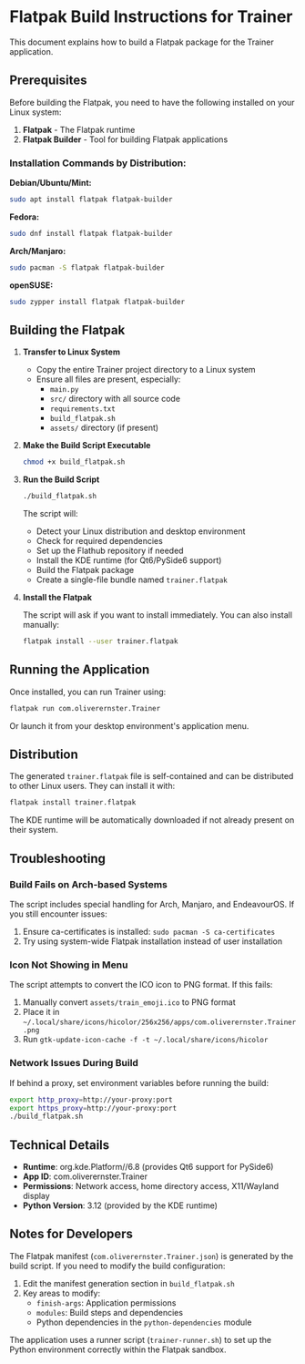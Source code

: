 # Flatpak Build Instructions for Trainer

This document explains how to build a Flatpak package for the Trainer application.

## Prerequisites

Before building the Flatpak, you need to have the following installed on your Linux system:

1. **Flatpak** - The Flatpak runtime
2. **Flatpak Builder** - Tool for building Flatpak applications

### Installation Commands by Distribution:

**Debian/Ubuntu/Mint:**
```bash
sudo apt install flatpak flatpak-builder
```

**Fedora:**
```bash
sudo dnf install flatpak flatpak-builder
```

**Arch/Manjaro:**
```bash
sudo pacman -S flatpak flatpak-builder
```

**openSUSE:**
```bash
sudo zypper install flatpak flatpak-builder
```

## Building the Flatpak

1. **Transfer to Linux System**
   - Copy the entire Trainer project directory to a Linux system
   - Ensure all files are present, especially:
     - `main.py`
     - `src/` directory with all source code
     - `requirements.txt`
     - `build_flatpak.sh`
     - `assets/` directory (if present)

2. **Make the Build Script Executable**
   ```bash
   chmod +x build_flatpak.sh
   ```

3. **Run the Build Script**
   ```bash
   ./build_flatpak.sh
   ```

   The script will:
   - Detect your Linux distribution and desktop environment
   - Check for required dependencies
   - Set up the Flathub repository if needed
   - Install the KDE runtime (for Qt6/PySide6 support)
   - Build the Flatpak package
   - Create a single-file bundle named `trainer.flatpak`

4. **Install the Flatpak**
   
   The script will ask if you want to install immediately. You can also install manually:
   ```bash
   flatpak install --user trainer.flatpak
   ```

## Running the Application

Once installed, you can run Trainer using:
```bash
flatpak run com.oliverernster.Trainer
```

Or launch it from your desktop environment's application menu.

## Distribution

The generated `trainer.flatpak` file is self-contained and can be distributed to other Linux users. They can install it with:
```bash
flatpak install trainer.flatpak
```

The KDE runtime will be automatically downloaded if not already present on their system.

## Troubleshooting

### Build Fails on Arch-based Systems
The script includes special handling for Arch, Manjaro, and EndeavourOS. If you still encounter issues:
1. Ensure ca-certificates is installed: `sudo pacman -S ca-certificates`
2. Try using system-wide Flatpak installation instead of user installation

### Icon Not Showing in Menu
The script attempts to convert the ICO icon to PNG format. If this fails:
1. Manually convert `assets/train_emoji.ico` to PNG format
2. Place it in `~/.local/share/icons/hicolor/256x256/apps/com.oliverernster.Trainer.png`
3. Run `gtk-update-icon-cache -f -t ~/.local/share/icons/hicolor`

### Network Issues During Build
If behind a proxy, set environment variables before running the build:
```bash
export http_proxy=http://your-proxy:port
export https_proxy=http://your-proxy:port
./build_flatpak.sh
```

## Technical Details

- **Runtime**: org.kde.Platform//6.8 (provides Qt6 support for PySide6)
- **App ID**: com.oliverernster.Trainer
- **Permissions**: Network access, home directory access, X11/Wayland display
- **Python Version**: 3.12 (provided by the KDE runtime)

## Notes for Developers

The Flatpak manifest (`com.oliverernster.Trainer.json`) is generated by the build script. If you need to modify the build configuration:

1. Edit the manifest generation section in `build_flatpak.sh`
2. Key areas to modify:
   - `finish-args`: Application permissions
   - `modules`: Build steps and dependencies
   - Python dependencies in the `python-dependencies` module

The application uses a runner script (`trainer-runner.sh`) to set up the Python environment correctly within the Flatpak sandbox.